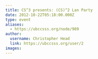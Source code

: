 ```yaml
---
title: CS^3 presents: (CS)^2 Lan Party 
date: 2012-10-22T05:18:00.000Z
type: event
aliases:
  - https://ubccsss.org/node/989
author:
  username: Christopher Head
  link: https://ubccsss.org/user/2
images:
---
```


